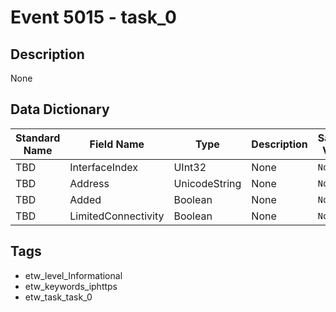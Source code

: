 # Event 5015 - task_0

## Description
None

## Data Dictionary
|Standard Name|Field Name|Type|Description|Sample Value|
|---|---|---|---|---|
|TBD|InterfaceIndex|UInt32|None|`None`|
|TBD|Address|UnicodeString|None|`None`|
|TBD|Added|Boolean|None|`None`|
|TBD|LimitedConnectivity|Boolean|None|`None`|

## Tags
* etw_level_Informational
* etw_keywords_iphttps
* etw_task_task_0